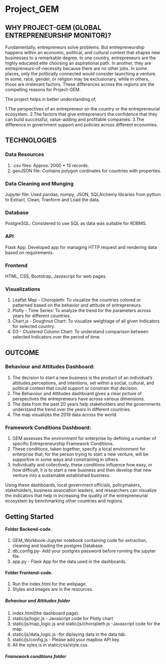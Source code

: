 # Project_GEM

## WHY PROJECT-GEM (GLOBAL ENTREPRENEURSHIP MONITOR)?


Fundamentally, entrepreneurs solve problems. But entrepreneurship happens within an economic, political, and cultural context that shapes new businesses to a remarkable degree. In one country, entrepreneurs are the highly educated elite choosing an aspirational path. In another, they are entrepreneurs-of-necessity because there are no other jobs. In some places, only the politically connected would consider launching a venture. In some, race, gender, or religion may be exclusionary, while in others, those are irrelevant factors. These differences across the regions are the compelling reasons for Project-GEM.

The project helps in better understanding of,

1.The perspectives of an entrepreneur on the country or the entrepreneurial ecosystem.
2.The factors that give entrepreneurs the confidence that they can build successful, value-adding and profitable companies.
3.The difference in government support and policies across different economies.

## TECHNOLOGIES

### Data Resources
1. .csv files: Approx. 2000 * 15 records.
2. geoJSON file: Contains polygon cordinates for countries with properties.


### Data Cleaning and Munging
Jupyter file: Used pandas, numpy, JSON, SQLAlchemy libraries from python to Extract, Clean, Tranform and Load the data.

### Database
PostgreSQL: Considered to use SQL as data was suitable for RDBMS.

### API
Flask App: Developed app for managing HTTP request and rendering data based on requirements.

### Frontend
HTML, CSS, Bootstrap, Javascript for web pages.

### Visualizations
1. Leaflet Map - Choropleth: To visualize the countries colored or patterned based on the behavior and attitude of entrepreneurs.
2. Plotly - Time Series: To analyze the trend for the parameters across years for different countries.
3. Chart.js - Doughnut Chart: To visualize weightage of all given Indicators for selected country.
4. D3 - Clustered Column Chart: To understand comparison between selected Indicators over the period of time.

## OUTCOME


### Behaviour and Attitudes Dashboard:
1. The decision to start a new business is the product of an individual’s attitudes,perceptions, and intentions, set within a social, cultural, and political context that could support or constrain that decision.
2. The Behaviour and Attitudes dashboard gives a clear picture of perspectives the entrepreneurs have across various dimensions.
3. The data from the past 20 years help stakeholders and the governments understand the trend over the years in different countries.
4. The map visualizes the 2019 data across the world.

### Framework Conditions Dashboard:
1. GEM assesses the environment for enterprise by defining a number of specific Entrepreneurship Framework Conditions.
2. These conditions, taken together, specify a local environment for enterprise that, for the person trying to start a new venture, will be supportive in some ways and constraining in others.
3. Individually and collectively, these conditions influence how easy, or how difficult, it is to start a new business and then develop that new venture into a sustainable established business.

Using these dashboards, local government officials, policymakers, stakeholders, business association leaders, and researchers can visualize the indicators that help in increasing the quality of the entrepreneurial ecosystem by benchmarking other countries and regions.

## Getting Started

#### Folder Backend-code.

1. GEM_Workbook-Jupyter notebook containing code for extraction, cleaning and loading the postgres Database.
2. db_config.py- Add your postgres password before running the jupyter file.
3. app.py - Flask App for the data used in the dashboards.

#### Folder Frontend-code.

1. Run the index.html for the webpage.
2. Styles and images are in the resources.

##### Behaviour and Attitudes folder 

1. index.html(the dashboard page). 
2. static/js/logic.js - Javascript code for Plotly chart
3. static/js/map_logic.js and static/js/choropleth.js  -Javascript code for the map.
4. static/js/data_logic.js -for diplaying data in the data tab.
5. static/js/config.js - Please add your mapbox API key.
6. All the syles is in static/css/style.css.

##### Framework conditions folder

